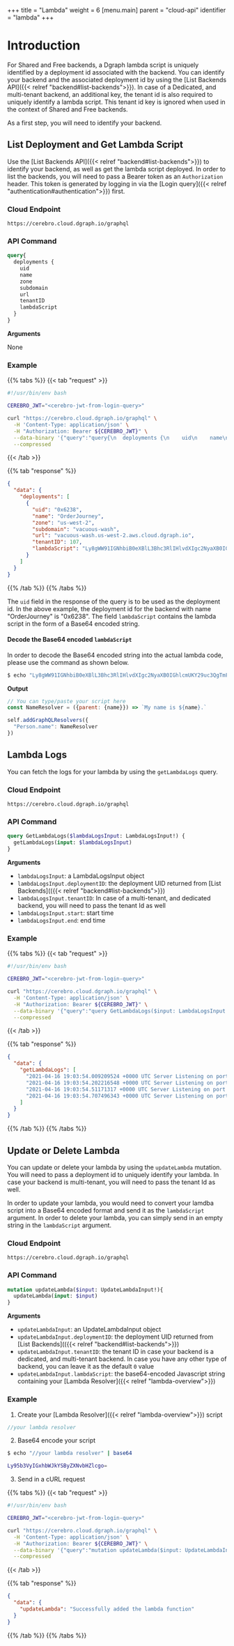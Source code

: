 +++
title = "Lambda"
weight = 6
[menu.main]
    parent = "cloud-api"
    identifier = "lambda"
+++

# Introduction

For Shared and Free backends, a Dgraph lambda script is uniquely identified by a deployment id associated with the backend. You can identify your backend and the associated deployment id by using the [List Backends API]({{< relref "backend#list-backends">}}). In case of a Dedicated, and multi-tenant backend, an additional key, the tenant id is also required to uniquely identify a lambda script. This tenant id key is ignored when used in the context of Shared and Free backends.

As a first step, you will need to identify your backend.

## List Deployment and Get Lambda Script
Use the [List Backends API]({{< relref "backend#list-backends">}}) to identify your backend, as well as get the lambda script deployed. In order to list the backends, you will need to pass a Bearer token as an `Authorization` header. This token is generated by logging in via the [Login query]({{< relref "authentication#authentication">}}) first.

### Cloud Endpoint

```
https://cerebro.cloud.dgraph.io/graphql
```
### API Command

```graphql
query{
  deployments {
    uid
    name
    zone
    subdomain
    url
    tenantID
    lambdaScript
  }
}
```

**Arguments**

None

### Example

{{% tabs %}} {{< tab "request" >}}
```bash
#!/usr/bin/env bash

CEREBRO_JWT="<cerebro-jwt-from-login-query>"

curl "https://cerebro.cloud.dgraph.io/graphql" \
  -H 'Content-Type: application/json' \
  -H "Authorization: Bearer ${CEREBRO_JWT}" \
  --data-binary '{"query":"query{\n  deployments {\n    uid\n    name\n    zone\n    subdomain\n    url\n    tenantID\n    lambdaScript\n  }\n}","variables":{}}' \
  --compressed
```
{{< /tab >}} 

{{% tab "response" %}}
```json
{
  "data": {
    "deployments": [
      {
        "uid": "0x6238",
        "name": "OrderJourney",
        "zone": "us-west-2",
        "subdomain": "vacuous-wash",
        "url": "vacuous-wash.us-west-2.aws.cloud.dgraph.io",
        "tenantID": 107,
        "lambdaScript": "Ly8gWW91IGNhbiB0eXBlL3Bhc3RlIHlvdXIgc2NyaXB0IGhlcmUKY29uc3QgTmFtZVJlc29sdmVyID0gKHtwYXJlbnQ6IHtuYW1lfX0pID0+IGBNeSBuYW1lIGlzICR7bmFtZX0uYAoKc2VsZi5hZGRHcmFwaFFMUmVzb2x2ZXJzKHsKICAgICJQZXJzb24ubmFtZSI6IE5hbWVSZXNvbHZlcgp9KQ=="
      }
    ]
  }
}
```
{{% /tab %}} {{% /tabs %}}

The `uid` field in the response of the query is to be used as the deployment id. In the above example, the deployment id for the backend with name "OrderJourney" is "0x6238". The field `lambdaScript` contains the lambda script in the form of a Base64 encoded string.

#### Decode the Base64 encoded `lambdaScript`
In order to decode the Base64 encoded string into the actual lambda code, please use the command as shown below.

```bash
$ echo "Ly8gWW91IGNhbiB0eXBlL3Bhc3RlIHlvdXIgc2NyaXB0IGhlcmUKY29uc3QgTmFtZVJlc29sdmVyID0gKHtwYXJlbnQ6IHtuYW1lfX0pID0+IGBNeSBuYW1lIGlzICR7bmFtZX0uYAoKc2VsZi5hZGRHcmFwaFFMUmVzb2x2ZXJzKHsKICAgICJQZXJzb24ubmFtZSI6IE5hbWVSZXNvbHZlcgp9KQ==" | base64 -d
```

**Output**

```js
// You can type/paste your script here
const NameResolver = ({parent: {name}}) => `My name is ${name}.`

self.addGraphQLResolvers({
  "Person.name": NameResolver
})
```

## Lambda Logs

You can fetch the logs for your lambda by using the `getLambdaLogs` query.

### Cloud Endpoint

```
https://cerebro.cloud.dgraph.io/graphql
```

### API Command

```graphql
query GetLambdaLogs($lambdaLogsInput: LambdaLogsInput!) {
  getLambdaLogs(input: $lambdaLogsInput)
}
```

**Arguments**

* `lambdaLogsInput`: a LambdaLogsInput object
* `lambdaLogsInput.deploymentID`: the deployment UID returned from [List Backends](({{< relref "backend#list-backends">}})
* `lambdaLogsInput.tenantID`: In case of a multi-tenant, and dedicated backend, you will need to pass the tenant Id as well 
* `lambdaLogsInput.start`: start time
* `lambdaLogsInput.end`: end time

### Example

{{% tabs %}} {{< tab "request" >}}
```bash
#!/usr/bin/env bash

CEREBRO_JWT="<cerebro-jwt-from-login-query>"

curl "https://cerebro.cloud.dgraph.io/graphql" \
  -H 'Content-Type: application/json' \
  -H "Authorization: Bearer ${CEREBRO_JWT}" \
  --data-binary '{"query":"query GetLambdaLogs($input: LambdaLogsInput!) {\n getLambdaLogs(input: $input)\n}","variables":{"input":{"deploymentID":"0xf0ffe9"}}}' \
  --compressed
```
{{< /tab >}} 

{{% tab "response" %}}
```json
{
  "data": {
    "getLambdaLogs": [
      "2021-04-16 19:03:54.009209524 +0000 UTC Server Listening on port 8686!",
      "2021-04-16 19:03:54.202216548 +0000 UTC Server Listening on port 8686!",
      "2021-04-16 19:03:54.51171317 +0000 UTC Server Listening on port 8686!",
      "2021-04-16 19:03:54.707496343 +0000 UTC Server Listening on port 8686!"
    ]
  }
}
```
{{% /tab %}} {{% /tabs %}}

## Update or Delete Lambda

You can update or delete your lambda by using the `updateLambda` mutation. You will need to pass a deployment id to uniquely identify your lambda. In case your backend is multi-tenant, you will need to pass the tenant Id as well.

In order to update your lambda, you would need to convert your lamdba script into a Base64 encoded format and send it as the `lambdaScript` argument.
In order to delete your lambda, you can simply send in an empty string in the `lambdaScript` argument.

### Cloud Endpoint

```
https://cerebro.cloud.dgraph.io/graphql
```

### API Command

```graphql
mutation updateLambda($input: UpdateLambdaInput!){
  updateLambda(input: $input)
}
```

**Arguments**

* `updateLambdaInput`: an UpdateLambdaInput object
* `updateLambdaInput.deploymentID`: the deployment UID returned from [List Backends](({{< relref "backend#list-backends">}})
* `updateLambdaInput.tenantID`: the tenant ID in case your backend is a dedicated, and multi-tenant backend. In case you have any other type of backend, you can leave it as the default `0` value
* `updateLambdaInput.lambdaScript`: the base64-encoded Javascript string containing your [Lambda Resolver]({{< relref "lambda-overview">}})

### Example

1) Create your [Lambda Resolver]({{< relref "lambda-overview">}}) script

```js
//your lambda resolver
```

2) Base64 encode your script

```bash
$ echo "//your lambda resolver" | base64

Ly95b3VyIGxhbWJkYSByZXNvbHZlcgo=
```

3) Send in a cURL request

{{% tabs %}} {{< tab "request" >}}
```bash
#!/usr/bin/env bash

CEREBRO_JWT="<cerebro-jwt-from-login-query>"

curl "https://cerebro.cloud.dgraph.io/graphql" \
  -H 'Content-Type: application/json' \
  -H "Authorization: Bearer ${CEREBRO_JWT}" \
  --data-binary '{"query":"mutation updateLambda($input: UpdateLambdaInput!){\n  updateLambda(input: $input)\n}","variables":{"input":{"deploymentID":"0x6238","tenantID":0,"lambdaScript":"Ly95b3VyIGxhbWJkYSByZXNvbHZlcgo="}}}' \
  --compressed
```
{{< /tab >}} 

{{% tab "response" %}}
```json
{
  "data": {
    "updateLambda": "Successfully added the lambda function"
  }
}
```
{{% /tab %}} {{% /tabs %}}
